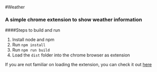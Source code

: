 #Weather
### A simple chrome extension to show weather information

####Steps to build and run 
 1. Install node and npm
 2. Run `npm install`
 3. Run `npm run build`
 4. Load the `dist` folder into the chrome browser as extension
 
 If you are not familiar on loading the extension, you can check it out [here](https://developer.chrome.com/extensions/getstarted#unpacked)
